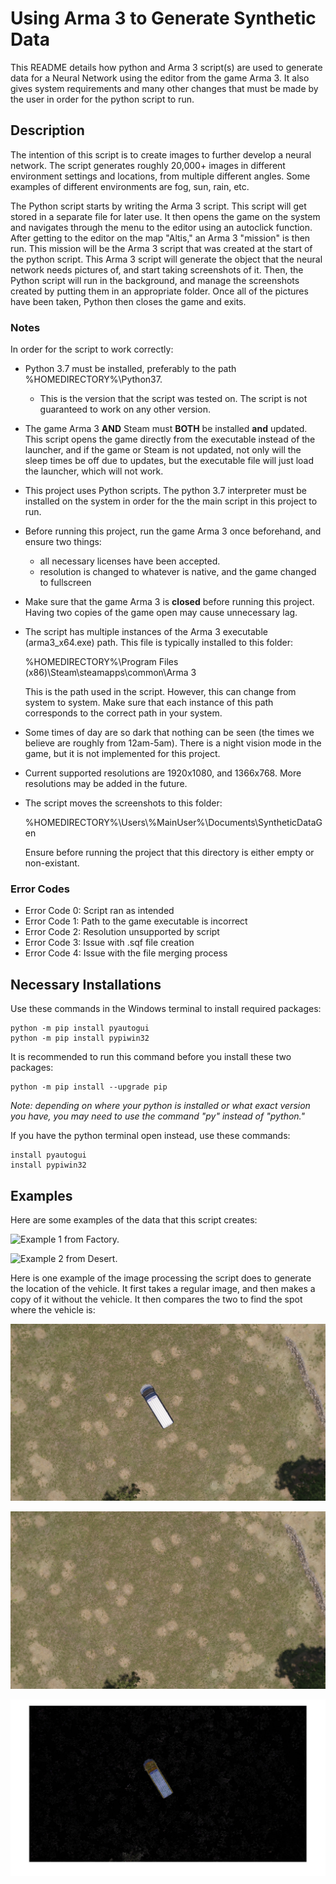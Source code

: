 # Using Arma 3 to Generate Synthetic Data

This README details how python and Arma 3 script(s) are used to
generate data for a Neural Network using the editor from the
game Arma 3. It also gives system requirements and many 
other changes that must be made by the user in order for the
python script to run.

## Description
The intention of this script is to create images to further 
develop a neural network. The script generates roughly 
20,000+ images in different environment settings and locations,
from multiple different angles. Some examples of different 
environments are fog, sun, rain, etc.

The Python script starts by writing the Arma 3 script. This
script will get stored in a separate file for later use. It
then opens the game on the system and navigates through the
menu to the editor using an autoclick function. After getting
to the editor on the map "Altis," an Arma 3 "mission" is then
run. This mission will be the Arma 3 script that was created at the
start of the python script. This Arma 3 script will generate the object that the neural
network needs pictures of, and start taking screenshots of it.
Then, the Python script will run in the background, and
manage the screenshots created by putting them in an
appropriate folder. Once all of the pictures have been taken,
Python then closes the game and exits.

### Notes
In order for the script to work correctly:
- Python 3.7 must be installed, preferably to the path %HOMEDIRECTORY%\Python37.
    - This is the version that the script was tested on. The
    script is not guaranteed to work on any other version.
- The game Arma 3 **AND** Steam must **BOTH** be installed **and** updated. 
This script opens the game directly from the executable instead 
of the launcher, and if the game or Steam is not updated, 
not only will the sleep times be off due to updates, but the
executable file will just load the launcher, which will not
work.
- This project uses Python scripts. The python 3.7 interpreter
must be installed on the system in order for the the main
script in this project to run.
- Before running this project, run the game Arma 3 once
beforehand, and ensure two things:
    - all necessary licenses have been accepted.
    - resolution is changed to whatever is native, and the
    game changed to fullscreen
- Make sure that the game Arma 3 is **closed** before running
this project. Having two copies of the game open may cause
unnecessary lag.
- The script has multiple instances of the Arma 3 executable 
(arma3_x64.exe) path. This file is typically installed to this
folder:
 
    %HOMEDIRECTORY%\Program Files (x86)\Steam\steamapps\common\Arma 3

  This is the path used in the script. However, this can 
  change from system to system. Make sure that each instance of 
  this path corresponds to the correct path in your system.
 
- Some times of day are so dark that nothing can be seen
(the times we believe are roughly from 12am-5am). There is
a night vision mode in the game, but it is not implemented
for this project.
- Current supported resolutions are 1920x1080, and 1366x768.
More resolutions may be added in the future.
- The script moves the screenshots to this folder:

    %HOMEDIRECTORY%\Users\\%MainUser%\Documents\SyntheticDataGen

  Ensure before running the project that this directory is either
  empty or non-existant.

### Error Codes
- Error Code 0: Script ran as intended
- Error Code 1: Path to the game executable is incorrect
- Error Code 2: Resolution unsupported by script
- Error Code 3: Issue with .sqf file creation
- Error Code 4: Issue with the file merging process

## Necessary Installations
Use these commands in the Windows terminal to install required
packages:

```windows
python -m pip install pyautogui
python -m pip install pypiwin32
```

It is recommended to run this command before you install 
these two packages:

```windows
python -m pip install --upgrade pip
```

*Note: depending on where your python is installed or what
exact version you have, you may need to use the command "py"
instead of "python."*

If you have the python terminal open instead, use these commands:

```
install pyautogui
install pypiwin32
```

## Examples
Here are some examples of the data that this script creates:

![Example 1 from Factory.](https://github.com/cloftus96/Synthetic-Data-Generation/blob/Image-Processing/Example_1_Factory.png "Example 1 from Factory")

![Example 2 from Desert.](https://github.com/cloftus96/Synthetic-Data-Generation/blob/Image-Processing/Example_2_Desert.png "Example 2 from Desert")

Here is one example of the image processing the script does
to generate the location of the vehicle. It first takes a
regular image, and then makes a copy of it without the vehicle.
It then compares the two to find the spot where the vehicle is:

![Picture with vehicle.](https://github.com/cloftus96/Synthetic-Data-Generation/blob/Image-Processing/im3.jpg "Picture with Vehicle")

![Picture without vehicle.](https://github.com/cloftus96/Synthetic-Data-Generation/blob/Image-Processing/im2.jpg "Picture without Vehicle")

![Picture Comparison.](https://github.com/cloftus96/Synthetic-Data-Generation/blob/Image-Processing/comp.jpg "Picture Comparison")

